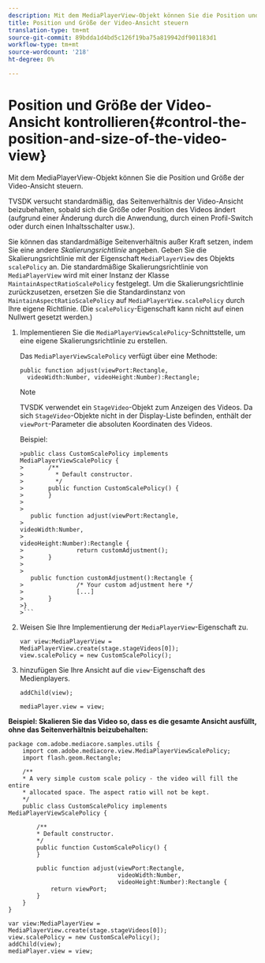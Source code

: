 ```yaml
---
description: Mit dem MediaPlayerView-Objekt können Sie die Position und Größe der Video-Ansicht steuern.
title: Position und Größe der Video-Ansicht steuern
translation-type: tm+mt
source-git-commit: 89bdda1d4bd5c126f19ba75a819942df901183d1
workflow-type: tm+mt
source-wordcount: '218'
ht-degree: 0%

---
```



# Position und Größe der Video-Ansicht kontrollieren{#control-the-position-and-size-of-the-video-view}

Mit dem MediaPlayerView-Objekt können Sie die Position und Größe der Video-Ansicht steuern.

TVSDK versucht standardmäßig, das Seitenverhältnis der Video-Ansicht beizubehalten, sobald sich die Größe oder Position des Videos ändert (aufgrund einer Änderung durch die Anwendung, durch einen Profil-Switch oder durch einen Inhaltsschalter usw.).

Sie können das standardmäßige Seitenverhältnis außer Kraft setzen, indem Sie eine andere *Skalierungsrichtlinie* angeben. Geben Sie die Skalierungsrichtlinie mit der Eigenschaft `MediaPlayerView` des Objekts `scalePolicy` an. Die standardmäßige Skalierungsrichtlinie von `MediaPlayerView` wird mit einer Instanz der Klasse `MaintainAspectRatioScalePolicy` festgelegt. Um die Skalierungsrichtlinie zurückzusetzen, ersetzen Sie die Standardinstanz von `MaintainAspectRatioScalePolicy` auf `MediaPlayerView.scalePolicy` durch Ihre eigene Richtlinie. (Die `scalePolicy`-Eigenschaft kann nicht auf einen Nullwert gesetzt werden.)

1. Implementieren Sie die `MediaPlayerViewScalePolicy`-Schnittstelle, um eine eigene Skalierungsrichtlinie zu erstellen.

   Das `MediaPlayerViewScalePolicy` verfügt über eine Methode:

   ```
   public function adjust(viewPort:Rectangle, 
     videoWidth:Number, videoHeight:Number):Rectangle;
   ```

   >[!NOTE]
   >
   >TVSDK verwendet ein `StageVideo`-Objekt zum Anzeigen des Videos. Da sich `StageVideo`-Objekte nicht in der Display-Liste befinden, enthält der `viewPort`-Parameter die absoluten Koordinaten des Videos.
   >
   >
   >Beispiel:
   >
   >
   ```
   >public class CustomScalePolicy implements MediaPlayerViewScalePolicy { 
   >       /** 
   >         * Default constructor. 
   >         */ 
   >       public function CustomScalePolicy() { 
   >       } 
   > 
   >    
      public function adjust(viewPort:Rectangle,  
   >                                                     videoWidth:Number,  
   >                                                     videoHeight:Number):Rectangle { 
   >               return customAdjustment(); 
   >       } 
   > 
   >    
      public function customAdjustment():Rectangle { 
   >               /* Your custom adjustment here */ 
   >               [...] 
   >       } 
   >}
   >```

1. Weisen Sie Ihre Implementierung der `MediaPlayerView`-Eigenschaft zu.

   ```
   var view:MediaPlayerView = MediaPlayerView.create(stage.stageVideos[0]); 
   view.scalePolicy = new CustomScalePolicy();
   ```

1. hinzufügen Sie Ihre Ansicht auf die `view`-Eigenschaft des Medienplayers.

   ```
   addChild(view); 
   
   mediaPlayer.view = view;
   ```

<!--<a id="example_7B08ECCDA17B4DD191FC672BD1F4C850"></a>-->

**Beispiel: Skalieren Sie das Video so, dass es die gesamte Ansicht ausfüllt, ohne das Seitenverhältnis beizubehalten:**

```
package com.adobe.mediacore.samples.utils { 
    import com.adobe.mediacore.view.MediaPlayerViewScalePolicy; 
    import flash.geom.Rectangle; 
 
    /** 
    * A very simple custom scale policy - the video will fill the entire 
    * allocated space. The aspect ratio will not be kept. 
    */ 
    public class CustomScalePolicy implements MediaPlayerViewScalePolicy { 
 
        /** 
        * Default constructor. 
        */ 
        public function CustomScalePolicy() { 
        } 
 
        public function adjust(viewPort:Rectangle, 
                               videoWidth:Number,  
                               videoHeight:Number):Rectangle { 
            return viewPort; 
        } 
    } 
} 
 
var view:MediaPlayerView = MediaPlayerView.create(stage.stageVideos[0]); 
view.scalePolicy = new CustomScalePolicy(); 
addChild(view); 
mediaPlayer.view = view;
```

